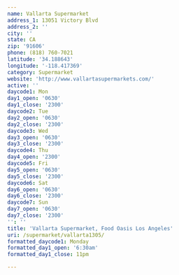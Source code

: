```yaml
---
name: Vallarta Supermarket
address_1: 13051 Victory Blvd
address_2: ''
city: ''
state: CA
zip: '91606'
phone: (818) 760-7021
latitude: '34.188643'
longitude: '-118.417369'
category: Supermarket
website: 'http://www.vallartasupermarkets.com/'
active: ''
daycode1: Mon
day1_open: '0630'
day1_close: '2300'
daycode2: Tue
day2_open: '0630'
day2_close: '2300'
daycode3: Wed
day3_open: '0630'
day3_close: '2300'
daycode4: Thu
day4_open: '2300'
daycode5: Fri
day5_open: '0630'
day5_close: '2300'
daycode6: Sat
day6_open: '0630'
day6_close: '2300'
daycode7: Sun
day7_open: '0630'
day7_close: '2300'
'': ''
title: 'Vallarta Supermarket, Food Oasis Los Angeles'
uri: /supermarket/vallarta1305/
formatted_daycode1: Monday
formatted_day1_open: '6:30am'
formatted_day1_close: 11pm

---
```

